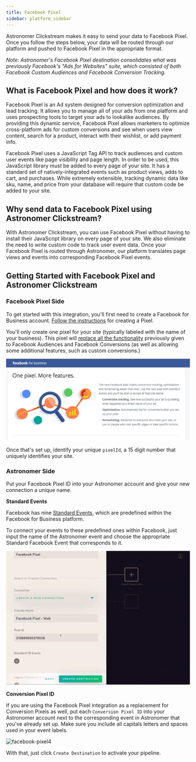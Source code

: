 ```yaml
---
title: Facebook Pixel
sidebar: platform_sidebar
---
```


Astronomer Clickstream makes it easy to send your data to Facebook Pixel. Once you follow the steps below, your data will be routed through our platform and pushed to Facebook Pixel in the appropriate format.

*Note: Astronomer's Facebook Pixel destination consolidates what was previously Facebook's "Ads for Websites" suite, which consisted of both Facebook Custom Audiences and Facebook Conversion Tracking.*

## What is Facebook Pixel and how does it work?

Facebook Pixel is an Ad system designed for conversion optimization and lead tracking. It allows you to manage all of your ads from one platform and uses prospecting tools to target your ads to lookalike audiences. By providing this dynamic service, Facebook Pixel allows marketers to optimize cross-platform ads for custom conversions and see when users view content, search for a product, interact with their wishlist, or add payment info.

Facebook Pixel uses a JavaScript Tag API to track audiences and custom user events like page visibility and page length. In order to be used, this JavaScript library must be added to every page of your site. It has a standard set of natively-integrated events such as product views, adds to cart, and purchases. While extremely extensible, tracking dynamic data like sku, name, and price from your database will require that custom code be added to your site.

## Why send data to Facebook Pixel using Astronomer Clickstream?

With Astronomer Clickstream, you can use Facebook Pixel without having to install their JavaScript library on every page of your site. We also eliminate the need to write custom code to track user event data. Once your Facebook Pixel is routed through Astronomer, our platform translates page views and events into corresponding Facebook Pixel events.

## Getting Started with Facebook Pixel and Astronomer Clickstream

### Facebook Pixel Side

To get started with this integration, you'll first need to create a Facebook for Business account. [Follow the instructions](https://www.facebook.com/business/a/online-sales/custom-audiences-website) for creating a Pixel.

You'll only create one pixel for your site (typically labeled with the name of your business). This pixel will [replace all the functionality](https://www.facebook.com/business/help/1686199411616919) previously given to Facebook Audiences and Facebook Conversions (as well as allowing some additional features, such as custom conversions.)

![facebook-pixel1](../../../images/facebook-pixel1.png)

Once that's set up, identify your unique `pixelId`, a 15 digit number that uniquely identifies your site.

### Astronomer Side

Put your Facebook Pixel ID into your Astronomer account and give your new connection a unique name.

**Standard Events**

Facebook has nine [Standard Events,](https://www.facebook.com/business/a/add-pixel-standard-events) which are predefined within the Facebook for Business platform.

To connect your events to these predefined ones within Facebook, just input the name of the Astronomer event and choose the appropriate Standard Facebook Event that corresponds to it.

![facebook-pixel3](../../../images/facebook-pixel3.gif)

**Conversion Pixel ID**

If you are using the Facebook Pixel integration as a replacement for Conversion Pixels as well, put each `Conversion Pixel ID` into your Astronomer account next to the corresponding event in Astronomer that you've already set up. Make sure you include all capitals letters and spaces used in your event labels.

![facebook-pixel4](../../../images/facebook-pixel4.gif)

With that, just click `Create Destination` to activate your pipeline.
